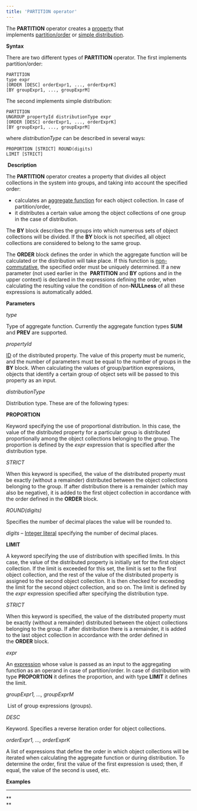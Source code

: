 ```yaml
---
title: 'PARTITION operator'
---
```


The **PARTITION** operator creates a [property](Properties.md) that implements [partition/order](Partitioning_sorting_PARTITION_..._ORDER_.md) or [simple distribution](Distribution_UNGROUP_.md).

**Syntax**

There are two different types of **PARTITION** operator. The first implements partition/order:

    PARTITION 
    type expr
    [ORDER [DESC] orderExpr1, ..., orderExprK]
    [BY groupExpr1, ..., groupExprM]

The second implements simple distribution:

    PARTITION 
    UNGROUP propertyId distributionType expr
    [ORDER [DESC] orderExpr1, ..., orderExprK]
    [BY groupExpr1, ..., groupExprM]

where *distributionType* can be described in several ways:

    PROPORTION [STRICT] ROUND(digits)
    LIMIT [STRICT]

 **Description**

The **PARTITION** operator creates a property that divides all object collections in the system into groups, and taking into account the specified order:

-   calculates an [aggregate function](Set_operations.md) for each object collection. In case of partition/order,
-   it distributes a certain value among the object collections of one group in the case of distribution.

The **BY** block describes the groups into which numerous sets of object collections will be divided. If the **BY** block is not specified, all object collections are considered to belong to the same group. 

The **ORDER** block defines the order in which the aggregate function will be calculated or the distribution will take place. If this function is [non-commutative](Set_operations.md), the specified order must be uniquely determined. If a new parameter (not used earlier in the  **PARTITION** and **BY** options and in the upper context) is declared in the expressions defining the order, when calculating the resulting value the condition of non-**NULLness** of all these expressions is automatically added.

**Parameters**

*type*

Type of aggregate function. Currently the aggregate function types **SUM** and **PREV** are supported.

*propertyId*

[ID](IDs_1573053.html#IDs-propertyid) of the distributed property. The value of this property must be numeric, and the number of parameters must be equal to the number of groups in the **BY** block. When calculating the values of group/partition expressions, objects that identify a certain group of object sets will be passed to this property as an input.

*distributionType*

Distribution type. These are of the following types:

**PROPORTION**

Keyword specifying the use of proportional distribution. In this case, the value of the distributed property for a particular group is distributed proportionally among the object collections belonging to the group. The proportion is defined by the *expr* expression that is specified after the distribution type.

*STRICT*

When this keyword is specified, the value of the distributed property must be exactly (without a remainder) distributed between the object collections belonging to the group. If after distribution there is a remainder (which may also be negative), it is added to the first object collection in accordance with the order defined in the **ORDER** block.

*ROUND(digits)*

Specifies the number of decimal places the value will be rounded to.

*digits –* [Integer literal](Literals_35521071.html#Literals-intliteral) specifying the number of decimal places. 

**LIMIT**

A keyword specifying the use of distribution with specified limits. In this case, the value of the distributed property is initially set for the first object collection. If the limit is exceeded for this set, the limit is set to the first object collection, and the rest of the value of the distributed property is assigned to the second object collection. It is then checked for exceeding the limit for the second object collection, and so on. The limit is defined by the *expr* expression specified after specifying the distribution type.

*STRICT*

When this keyword is specified, the value of the distributed property must be exactly (without a remainder) distributed between the object collections belonging to the group. If after distribution there is a remainder, it is added to the last object collection in accordance with the order defined in the **ORDER** block.

*expr*

An [expression](Expression.md) whose value is passed as an input to the aggregating function as an operand in case of partition/order. In case of distribution with type **PROPORTION** it defines the proportion, and with type **LIMIT** it defines the limit.

*groupExpr1, ..., groupExprM*  

 List of group expressions (groups). 

*DESC*

Keyword. Specifies a reverse iteration order for object collections. 

*orderExpr1, ..., orderExprK*

A list of expressions that define the order in which object collections will be iterated when calculating the aggregate function or during distribution. To determine the order, first the value of the first expression is used; then, if equal, the value of the second is used, etc. 

**Examples**

****


**  
**
